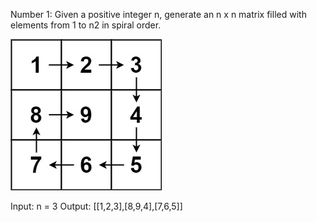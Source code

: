 Number 1:
Given a positive integer n, generate an n x n matrix filled with elements from 1 to n2 in spiral order.

![spiral](./picts/spiraln.png)

Input: n = 3
Output: [[1,2,3],[8,9,4],[7,6,5]]
